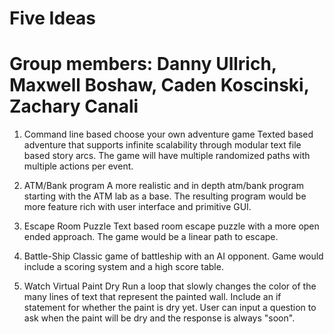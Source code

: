# Five Ideas
# Group members: Danny Ullrich, Maxwell Boshaw, Caden Koscinski, Zachary Canali

1. Command line based choose your own adventure game
Texted based adventure that supports infinite scalability through modular text file based story arcs.
The game will have multiple randomized paths with multiple actions per event.

2. ATM/Bank program
A more realistic and in depth atm/bank program starting with the ATM lab as a base. The resulting program would be more feature rich with user interface and primitive GUI.

3. Escape Room Puzzle
Text based room escape puzzle with a more open ended approach. The game would be a linear path to escape.

4. Battle-Ship
Classic game of battleship with an AI opponent. Game would include a scoring system and a high score table.

5. Watch Virtual Paint Dry
Run a loop that slowly changes the color of the many lines of text that represent the painted wall. Include an if statement for whether the paint is dry yet. User can input a question to ask when the paint will be dry and the response is always "soon".

